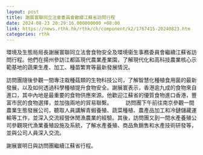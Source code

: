 ```yaml
---
layout: post
title: 謝展寰聯同立法會委員會繼續江蘇省訪問行程
date: 2024-08-23 20:29:16.000000000 +08:00
link: https://news.rthk.hk/rthk/ch/component/k2/1767415-20240823.htm
categories: rthk
---
```


環境及生態局局長謝展寰聯同立法會食物安全及環境衞生事務委員會繼續江蘇省訪問行程。他們在揚州參訪江都區現代農業產業園，了解現代化和高科技農業核心示範基地的蔬果生產、加工、種苗繁育等最新發展情況。
 
訪問團隨後參觀一間專注栽種菇類的生物科技公司，了解智慧化種植食用菌的最新發展，以及如何透過科學種植提升食物安全。謝展寰表示，香港逾九成的食物來自進口，其中內地是最重要的食物供應來源。他歡迎江蘇省的優質食物進口香港，豐富市民的食物選擇，並加強兩地的貿易聯繫。
　　
訪問團下午前往南京參觀一間農業生態發展公司，聽取人員講解青蝦養殖、蔬菜種植、農產品加工和冷鏈儲藏運輸等工作，並深入交流經營休閒漁農業的經驗。其後，訪問團又到一間水產養殖公司參觀現代漁業養殖設施及系統，了解水產養殖、商品魚銷售和水產技術研發等，並與公司人員深入交流。
 
謝展寰明日與訪問團繼續江蘇省行程。
